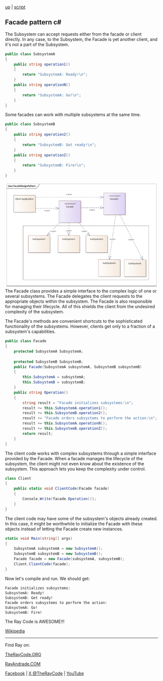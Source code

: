 [up](../README.md) | [script](page01.md)

## Facade pattern c#

The Subsystem can accept requests either from the facade or client directly. 
In any case, to the Subsystem, the Facade is yet another client, and it's not a part of the Subsystem.
```c#
public class SubsystemA
{
    public string operation1()
    {
        return "SubsystemA: Ready!\n";
    }
    public string operationN()
    {
        return "SubsystemA: Go!\n";
    }
}
```
Some facades can work with multiple subsystems at the same time.
```c#
public class SubsystemB
{
    public string operation2()
    {
        return "SubsystemB: Get ready!\n";
    }
    public string operationZ()
    {
        return "SubsystemB: Fire!\n";
    }
}
```
![Factory](/UMLs/images/Facade/Facade-3.png)
The Facade class provides a simple interface to the complex logic of one or several subsystems. 
The Facade delegates the client requests to the appropriate objects within the subsystem. 
The Facade is also responsible for managing their lifecycle. 
All of this shields the client from the undesired complexity of the subsystem.

The Facade's methods are convenient shortcuts to the sophisticated functionality of the subsystems. 
However, clients get only to a fraction of a subsystem's capabilities.

```c#
public class Facade
{
    protected SubsystemA SubsystemA;
    
    protected SubsystemB SubsystemB;
    public Facade(SubsystemA subsystemA, SubsystemB subsystemB)
    {
        this.SubsystemA = subsystemA;
        this.SubsystemB = subsystemB;
    }
    public string Operation()
    {
        string result = "Facade initializes subsystems:\n";
        result += this.SubsystemA.operation1();
        result += this.SubsystemB.operation2();
        result += "Facade orders subsystems to perform the action:\n";
        result += this.SubsystemA.operationN();
        result += this.SubsystemB.operationZ();
        return result;
    }
}
```

The client code works with complex subsystems through a simple interface provided by the Facade. 
When a facade manages the lifecycle of the subsystem, the client might not even know about the existence of the subsystem. 
This approach lets you keep the complexity under control.
```c#
class Client
{
    public static void ClientCode(Facade facade)
    {
        Console.Write(facade.Operation());
    }
}
```
The client code may have some of the subsystem's objects already created. 
In this case, it might be worthwhile to initialize the Facade with these objects instead of letting the Facade create new instances.
```C#
static void Main(string[] args)
{
    SubsystemA subsystemA = new SubsystemA();
    SubsystemB subsystemB = new SubsystemB();
    Facade facade = new Facade(subsystemA, subsystemB);
    Client.ClientCode(facade);
}
```
Now let's compile and run.
We should get:
```run
Facade initializes subsystems:
SubsystemA: Ready!
SubsystemB: Get ready!
Facade orders subsystems to perform the action:
SubsystemA: Go!
SubsystemB: Fire!
```

The Ray Code is AWESOME!!!

[Wikipedia](https://en.wikipedia.org/wiki/Facade_pattern)

----------------------------------------------------------------------------------------------------

Find Ray on:

[TheRayCode.ORG](https://www.TheRayCode.org)

[RayAndrade.COM](https://www.RayAndrade.com)

[Facebook](https://www.facebook.com/TheRayCode/) | [X @TheRayCode](https://www.x.com/TheRayCode/) | [YouTube](https://www.youtube.com/TheRayCode/)

